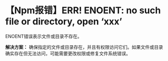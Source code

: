 # 【Npm报错】ERR! ENOENT: no such file or directory, open ‘xxx’

ENOENT错误表示文件或目录不存在。

**解决方案：** 确保指定的文件或目录存在，并且有权限访问它们。如果文件或目录确实存在但无法访问，可能需要更改权限或修复文件系统错误。